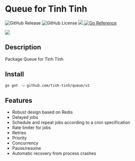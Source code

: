 # Queue for Tinh Tinh

<div>
<img alt="GitHub Release" src="https://img.shields.io/github/v/release/tinh-tinh/queue">
<img alt="GitHub License" src="https://img.shields.io/github/license/tinh-tinh/queue">
<a href="https://codecov.io/gh/tinh-tinh/queue" > 
    <img src="https://codecov.io/gh/tinh-tinh/queue/graph/badge.svg?token=4MXQ4VGU2R"/> 
</a>
<a href="https://pkg.go.dev/github.com/tinh-tinh/queue"><img src="https://pkg.go.dev/badge/github.com/tinh-tinh/queue.svg" alt="Go Reference"></a>
</div>


![](https://avatars.githubusercontent.com/u/178628733?s=400&u=2a8230486a43595a03a6f9f204e54a0046ce0cc4&v=4)

## Description

Package Queue for Tinh Tinh

## Install 

```bash
go get -u github.com/tinh-tinh/queue/v2
```

## Features

- Robust design based on Redis
- Delayed jobs
- Schedule and repeat jobs according to a cron specification
- Rate limiter for jobs
- Retries
- Priority
- Concurrency
- Pause/resume 
- Automatic recovery from process crashes